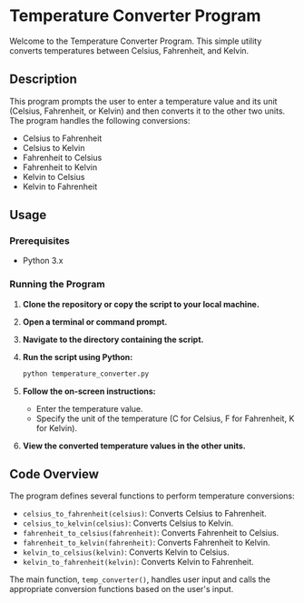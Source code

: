 # Temperature Converter Program

Welcome to the Temperature Converter Program. This simple utility converts temperatures between Celsius, Fahrenheit, and Kelvin.

## Description

This program prompts the user to enter a temperature value and its unit (Celsius, Fahrenheit, or Kelvin) and then converts it to the other two units. The program handles the following conversions:

- Celsius to Fahrenheit
- Celsius to Kelvin
- Fahrenheit to Celsius
- Fahrenheit to Kelvin
- Kelvin to Celsius
- Kelvin to Fahrenheit

## Usage

### Prerequisites

- Python 3.x

### Running the Program

1. **Clone the repository or copy the script to your local machine.**

2. **Open a terminal or command prompt.**

3. **Navigate to the directory containing the script.**

4. **Run the script using Python:**

    ```sh
    python temperature_converter.py
    ```

5. **Follow the on-screen instructions:**

    - Enter the temperature value.
    - Specify the unit of the temperature (C for Celsius, F for Fahrenheit, K for Kelvin).

6. **View the converted temperature values in the other units.**

## Code Overview

The program defines several functions to perform temperature conversions:

- `celsius_to_fahrenheit(celsius)`: Converts Celsius to Fahrenheit.
- `celsius_to_kelvin(celsius)`: Converts Celsius to Kelvin.
- `fahrenheit_to_celsius(fahrenheit)`: Converts Fahrenheit to Celsius.
- `fahrenheit_to_kelvin(fahrenheit)`: Converts Fahrenheit to Kelvin.
- `kelvin_to_celsius(kelvin)`: Converts Kelvin to Celsius.
- `kelvin_to_fahrenheit(kelvin)`: Converts Kelvin to Fahrenheit.

The main function, `temp_converter()`, handles user input and calls the appropriate conversion functions based on the user's input.


